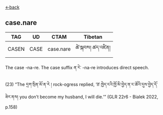 [<-back](en/pos/postag_features/postag_features.md)

## case.nare</br>

|   TAG    | UD | CTAM | Tibetan |
| -------- | ------- | ---- | ---- |
| CASEN | CASE   | case.nare | ཚེ་སྐབས། ཚད་འཛིན།

The case -na-re. The case suffix ན་རེ་ -na-re introduces direct speech.

(23)
“The
དྲག་སྲིན་མོ་ན་རེ །
rock-ogress
replied,
‘If
ཁྱེད་ངའི་ཁྱོ་མི་བྱེད་ན་ང་ཚོའི་དུས་བྱེད་དོ་ཟེར་ནས།
you
don’t
become
my husband, I will die.’”
(GLR 22r6 - Bialek 2022, p.158)